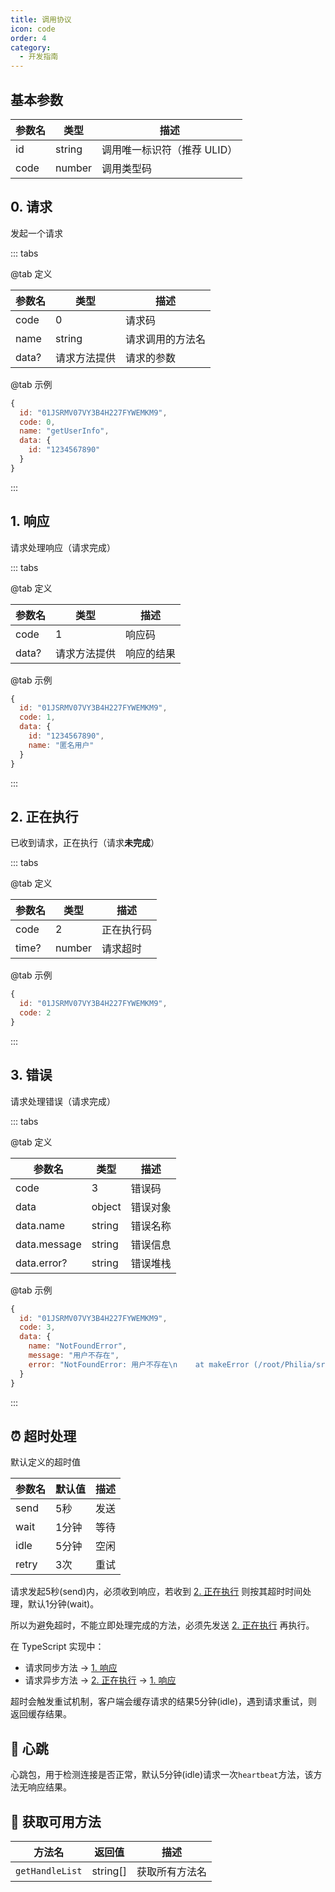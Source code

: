 ```yaml
---
title: 调用协议
icon: code
order: 4
category:
  - 开发指南
---
```


## 基本参数

| 参数名 | 类型   | 描述                        |
| ------ | ------ | --------------------------- |
| id     | string | 调用唯一标识符（推荐 ULID） |
| code   | number | 调用类型码                  |

## 0. 请求

发起一个请求

::: tabs

@tab 定义

| 参数名 | 类型         | 描述             |
| ------ | ------------ | ---------------- |
| code   | 0            | 请求码           |
| name   | string       | 请求调用的方法名 |
| data?  | 请求方法提供 | 请求的参数       |

@tab 示例

```js
{
  id: "01JSRMV07VY3B4H227FYWEMKM9",
  code: 0,
  name: "getUserInfo",
  data: {
    id: "1234567890"
  }
}
```

:::

## 1. 响应

请求处理响应（请求完成）

::: tabs

@tab 定义

| 参数名 | 类型         | 描述       |
| ------ | ------------ | ---------- |
| code   | 1            | 响应码     |
| data?  | 请求方法提供 | 响应的结果 |

@tab 示例

```js
{
  id: "01JSRMV07VY3B4H227FYWEMKM9",
  code: 1,
  data: {
    id: "1234567890",
    name: "匿名用户"
  }
}
```

:::

## 2. 正在执行

已收到请求，正在执行（请求**未完成**）

::: tabs

@tab 定义

| 参数名 | 类型   | 描述       |
| ------ | ------ | ---------- |
| code   | 2      | 正在执行码 |
| time?  | number | 请求超时   |

@tab 示例

```js
{
  id: "01JSRMV07VY3B4H227FYWEMKM9",
  code: 2
}
```

:::

## 3. 错误

请求处理错误（请求完成）

::: tabs

@tab 定义

| 参数名       | 类型   | 描述     |
| ------------ | ------ | -------- |
| code         | 3      | 错误码   |
| data         | object | 错误对象 |
| data\.name   | string | 错误名称 |
| data.message | string | 错误信息 |
| data.error?  | string | 错误堆栈 |

@tab 示例

```js
{
  id: "01JSRMV07VY3B4H227FYWEMKM9",
  code: 3,
  data: {
    name: "NotFoundError",
    message: "用户不存在",
    error: "NotFoundError: 用户不存在\n    at makeError (/root/Philia/src/util/common.ts:12:24)"
  }
}
```

:::

## ⏰ 超时处理

默认定义的超时值

| 参数名 | 默认值 | 描述 |
| ------ | ------ | ---- |
| send   | 5秒    | 发送 |
| wait   | 1分钟  | 等待 |
| idle   | 5分钟  | 空闲 |
| retry  | 3次    | 重试 |

请求发起5秒(send)内，必须收到响应，若收到 [2. 正在执行](#_2-正在执行) 则按其超时时间处理，默认1分钟(wait)。

所以为避免超时，不能立即处理完成的方法，必须先发送 [2. 正在执行](#_2-正在执行) 再执行。

在 TypeScript 实现中：

- 请求同步方法 → [1. 响应](#_1-响应)
- 请求异步方法 → [2. 正在执行](#_2-正在执行) → [1. 响应](#_1-响应)

超时会触发重试机制，客户端会缓存请求的结果5分钟(idle)，遇到请求重试，则返回缓存结果。

## 💓 心跳

心跳包，用于检测连接是否正常，默认5分钟(idle)请求一次`heartbeat`方法，该方法无响应结果。

## 📝 获取可用方法

| 方法名          | 返回值   | 描述           |
| --------------- | -------- | -------------- |
| `getHandleList` | string[] | 获取所有方法名 |
